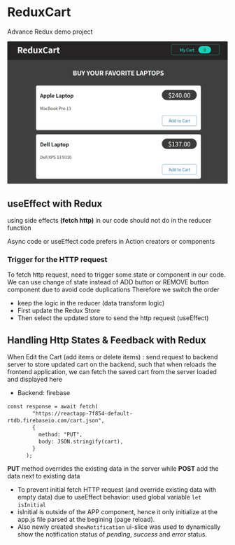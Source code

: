 # ReduxCart

Advance Redux demo project

![intro Image](/src/assets/intro.jpg)

## useEffect with Redux

using side effects **(fetch http)** in our code should not do in the reducer function

Async code or useEffect code prefers in Action creators or components

### Trigger for the HTTP request

To fetch http request, need to trigger some state or component in our code.
We can use change of state instead of ADD button or REMOVE button component due to avoid code duplications
Therefore we switch the order

- keep the logic in the reducer (data transform logic)
- First update the Redux Store
- Then select the updated store to send the http request (useEffect)

## Handling Http States & Feedback with Redux

When Edit the Cart (add items or delete items) : send request to backend server to store updated cart on the backend, such that when reloads the frontend application, we can fetch the saved cart from the server loaded and displayed here

- Backend: firebase

```
const response = await fetch(
        "https://reactapp-7f854-default-rtdb.firebaseio.com/cart.json",
        {
          method: "PUT",
          body: JSON.stringify(cart),
        }
      );
```

**PUT** method overrides the existing data in the server while **POST** add the data next to existing data

- To prevent initial fetch HTTP request (and override existing data with empty data) due to useEffect behavior: used global variable `let isInitial`
- isInitial is outside of the APP component, hence it only initialize at the app.js file parsed at the begining (page reload).
- Also newly created `showNotification` ui-slice was used to dynamically show the notification status of _pending_, _success_ and _error_ status.
